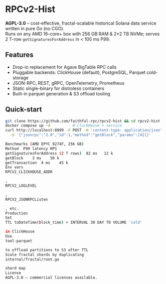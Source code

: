 # RPCv2-Hist  
**AGPL-3.0** – cost-effective, fractal-scalable historical Solana data service written in pure Go (no CGO).  
Runs on any AMD 16-core+ box with 256 GB RAM & 2×2 TB NVMe; serves 2 T-row `getSignaturesForAddress` in < 100 ms P99.

## Features
- Drop-in replacement for Agave BigTable RPC calls  
- Pluggable backends: ClickHouse (default), PostgreSQL, Parquet cold-storage  
- JSON-RPC, REST, gRPC, OpenTelemetry, Prometheus  
- Static single-binary for distroless containers  
- Built-in parquet generation & S3 offload tooling  

## Quick-start
```bash
git clone https://github.com/faithful-rpc/rpcv2-hist && cd rpcv2-hist
docker compose up -d          # ClickHouse + service
curl http://localhost:8899 -X POST -H 'content-type: application/json' \
  -d '{"jsonrpc":"2.0","id":1,"method":"getBlock","params":[42]}'

Benchmarks (AMD EPYC 9274F, 256 GB)
Method	P99 latency	RPS
getSignaturesForAddress (2 T rows)	82 ms	12 k
getBlock	3 ms	50 k
getTransaction	4 ms	45 k
Env vars
RPCV2_CLICKHOUSE_ADDR

,
RPCV2_LOGLEVEL

,
RPCV2_JSONRPCListen

, etc.
Production
Set
TTL toDateTime(block_time) + INTERVAL 30 DAY TO VOLUME 'cold'

in ClickHouse
Use
tool-parquet

to offload partitions to S3 after TTL
Scale fractal shards by duplicating
internal/fractal/root.go

shard map
License
AGPL-3.0 – commercial licenses available.